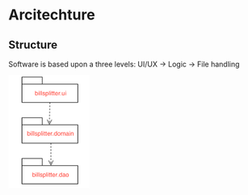 # Arcitechture

## Structure

Software is based upon a three levels: UI/UX -> Logic -> File handling


<img src=resources/structure.png width="160">

